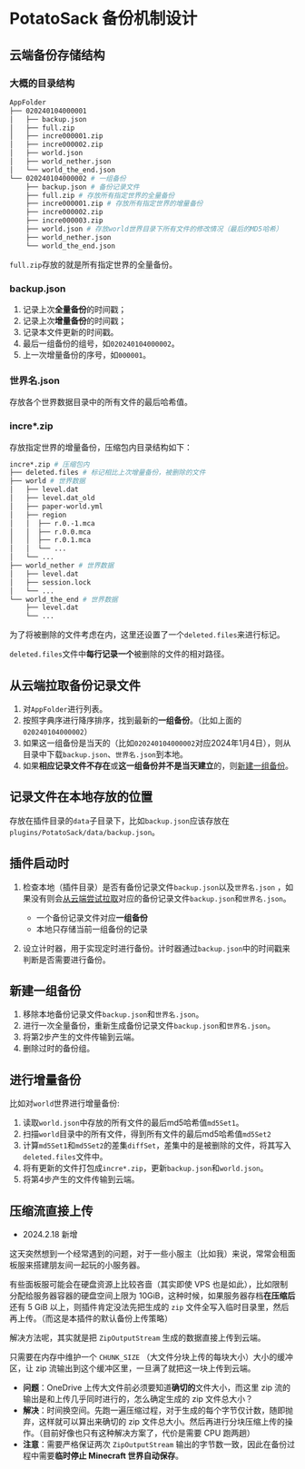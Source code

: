 # PotatoSack 备份机制设计

## 云端备份存储结构

### 大概的目录结构

```bash
AppFolder
├── 020240104000001
│   ├── backup.json
│   ├── full.zip
│   ├── incre000001.zip
│   ├── incre000002.zip
│   ├── world.json
│   ├── world_nether.json
│   └── world_the_end.json
└── 020240104000002 # 一组备份
    ├── backup.json # 备份记录文件
    ├── full.zip # 存放所有指定世界的全量备份
    ├── incre000001.zip # 存放所有指定世界的增量备份
    ├── incre000002.zip
    ├── incre000003.zip
    ├── world.json # 存放world世界目录下所有文件的修改情况（最后的MD5哈希）
    ├── world_nether.json
    └── world_the_end.json
```

`full.zip`存放的就是所有指定世界的全量备份。

### backup.json

1. 记录上次**全量备份**的时间戳；
2. 记录上次**增量备份**的时间戳；
3. 记录本文件更新的时间戳。
4. 最后一组备份的组号，如`020240104000002`。
5. 上一次增量备份的序号，如`000001`。

### 世界名.json

存放各个世界数据目录中的所有文件的最后哈希值。

### incre*.zip

存放指定世界的增量备份，压缩包内目录结构如下：

```bash
incre*.zip # 压缩包内
├── deleted.files # 标记相比上次增量备份，被删除的文件
├── world # 世界数据
│   ├── level.dat
│   ├── level.dat_old
│   ├── paper-world.yml
│   ├── region
│   │  ├── r.0.-1.mca
│   │  ├── r.0.0.mca
│   │  ├── r.0.1.mca
│   │  └── ...
│   └── ...
├── world_nether # 世界数据
│   ├── level.dat
│   ├── session.lock
│   └── ...
└── world_the_end # 世界数据
    ├── level.dat
    └── ...
```

为了将被删除的文件考虑在内，这里还设置了一个`deleted.files`来进行标记。

`deleted.files`文件中**每行记录一个**被删除的文件的相对路径。

## 从云端拉取备份记录文件

1. 对`AppFolder`进行列表。
2. 按照字典序进行降序排序，找到最新的**一组备份**。（比如上面的`020240104000002`）
3. 如果这一组备份是当天的（比如`020240104000002`对应2024年1月4日），则从目录中下载`backup.json`、`世界名.json`到本地。
4. 如果**相应记录文件不存在**或**这一组备份并不是当天建立**的，则[新建一组备份](#新建一组备份)。

## 记录文件在本地存放的位置

存放在插件目录的`data`子目录下，比如`backup.json`应该存放在`plugins/PotatoSack/data/backup.json`。

## 插件启动时

1. 检查本地（插件目录）是否有备份记录文件`backup.json`以及`世界名.json`
   ，如果没有则会[从云端尝试拉取](#从云端拉取备份记录文件)对应的备份记录文件`backup.json`和`世界名.json`。
    - 一个备份记录文件对应**一组备份**
    - 本地只存储当前一组备份的记录

2. 设立计时器，用于实现定时进行备份。计时器通过`backup.json`中的时间戳来判断是否需要进行备份。

## 新建一组备份

1. 移除本地备份记录文件`backup.json`和`世界名.json`。
2. 进行一次全量备份，重新生成备份记录文件`backup.json`和`世界名.json`。
3. 将第2步产生的文件传输到云端。
4. 删除过时的备份组。

## 进行增量备份

比如对`world`世界进行增量备份:

1. 读取`world.json`中存放的所有文件的最后md5哈希值`md5Set1`。
2. 扫描`world`目录中的所有文件，得到所有文件的最后md5哈希值`md5Set2`
3. 计算`md5Set1`和`md5Set2`的差集`diffSet`，差集中的是被删除的文件，将其写入`deleted.files`文件中。
4. 将有更新的文件打包成`incre*.zip`，更新`backup.json`和`world.json`。
5. 将第4步产生的文件传输到云端。

## 压缩流直接上传  

* 2024.2.18 新增  

这天突然想到一个经常遇到的问题，对于一些小服主（比如我）来说，常常会租面板服来搭建朋友间一起玩的小服务器。  

有些面板服可能会在硬盘资源上比较吝啬（其实即使 VPS 也是如此），比如限制分配给服务器容器的硬盘空间上限为 10GiB，这种时候，如果服务器存档**在压缩后**还有 5 GiB 以上，则插件肯定没法先把生成的 `zip` 文件全写入临时目录里，然后再上传。（而这是本插件的默认备份上传策略）  

解决方法呢，其实就是把 `ZipOutputStream` 生成的数据直接上传到云端。  

只需要在内存中维护一个 `CHUNK_SIZE` （大文件分块上传的每块大小）大小的缓冲区，让 zip 流输出到这个缓冲区里，一旦满了就把这一块上传到云端。  

* **问题**：OneDrive 上传大文件前必须要知道**确切的**文件大小，而这里 zip 流的输出是和上传几乎同时进行的，怎么确定生成的 zip 文件总大小？  
* **解决**：时间换空间。先跑一遍压缩过程，对于生成的每个字节仅计数，随即抛弃，这样就可以算出来确切的 zip 文件总大小。然后再进行分块压缩上传的操作。（目前好像也只有这种解决方案了，代价是需要 CPU 跑两趟）  
* **注意**：需要严格保证两次 `ZipOutputStream` 输出的字节数一致，因此在备份过程中需要**临时停止 Minecraft 世界自动保存**。  